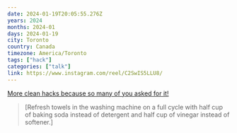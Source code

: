```yaml
---
date: 2024-01-19T20:05:55.276Z
years: 2024
months: 2024-01
days: 2024-01-19
city: Toronto
country: Canada
timezone: America/Toronto
tags: ["hack"]
categories: ["talk"]
link: https://www.instagram.com/reel/C2SwIS5LLU8/
---
```

[More clean hacks because so many of you asked for it!](https://www.instagram.com/reel/C2SwIS5LLU8/)

> [Refresh towels in the washing machine on a full cycle with half cup of baking soda instead of detergent and half cup of vinegar instead of softener.]
